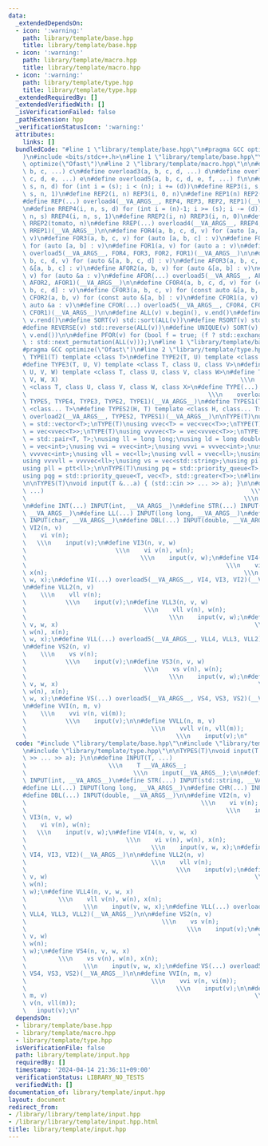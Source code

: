 ```yaml
---
data:
  _extendedDependsOn:
  - icon: ':warning:'
    path: library/template/base.hpp
    title: library/template/base.hpp
  - icon: ':warning:'
    path: library/template/macro.hpp
    title: library/template/macro.hpp
  - icon: ':warning:'
    path: library/template/type.hpp
    title: library/template/type.hpp
  _extendedRequiredBy: []
  _extendedVerifiedWith: []
  _isVerificationFailed: false
  _pathExtension: hpp
  _verificationStatusIcon: ':warning:'
  attributes:
    links: []
  bundledCode: "#line 1 \"library/template/base.hpp\"\n#pragma GCC optimize(\"Ofast\"\
    )\n#include <bits/stdc++.h>\n#line 1 \"library/template/base.hpp\"\n#pragma GCC\
    \ optimize(\"Ofast\")\n#line 2 \"library/template/macro.hpp\"\n\n#define overload2(a,\
    \ b, c, ...) c\n#define overload3(a, b, c, d, ...) d\n#define overload4(a, b,\
    \ c, d, e, ...) e\n#define overload5(a, b, c, d, e, f, ...) f\n\n#define REP4(i,\
    \ s, n, d) for (int i = (s); i < (n); i += (d))\n#define REP3(i, s, n) REP4(i,\
    \ s, n, 1)\n#define REP2(i, n) REP3(i, 0, n)\n#define REP1(n) REP2(tomato, n)\n\
    #define REP(...) overload4(__VA_ARGS__, REP4, REP3, REP2, REP1)(__VA_ARGS__)\n\
    \n#define RREP4(i, n, s, d) for (int i = (n)-1; i >= (s); i -= (d))\n#define RREP3(i,\
    \ n, s) RREP4(i, n, s, 1)\n#define RREP2(i, n) RREP3(i, n, 0)\n#define RREP1(n)\
    \ RREP2(tomato, n)\n#define RREP(...) overload4(__VA_ARGS__, RREP4, RREP3, RREP2,\
    \ RREP1)(__VA_ARGS__)\n\n#define FOR4(a, b, c, d, v) for (auto [a, b, c, d] :\
    \ v)\n#define FOR3(a, b, c, v) for (auto [a, b, c] : v)\n#define FOR2(a, b, v)\
    \ for (auto [a, b] : v)\n#define FOR1(a, v) for (auto a : v)\n#define FOR(...)\
    \ overload5(__VA_ARGS__, FOR4, FOR3, FOR2, FOR1)(__VA_ARGS__)\n\n#define AFOR4(a,\
    \ b, c, d, v) for (auto &[a, b, c, d] : v)\n#define AFOR3(a, b, c, v) for (auto\
    \ &[a, b, c] : v)\n#define AFOR2(a, b, v) for (auto &[a, b] : v)\n#define AFOR1(a,\
    \ v) for (auto &a : v)\n#define AFOR(...) overload5(__VA_ARGS__, AFOR4, AFOR3,\
    \ AFOR2, AFOR1)(__VA_ARGS__)\n\n#define CFOR4(a, b, c, d, v) for (const auto &[a,\
    \ b, c, d] : v)\n#define CFOR3(a, b, c, v) for (const auto &[a, b, c] : v)\n#define\
    \ CFOR2(a, b, v) for (const auto &[a, b] : v)\n#define CFOR1(a, v) for (const\
    \ auto &a : v)\n#define CFOR(...) overload5(__VA_ARGS__, CFOR4, CFOR3, CFOR2,\
    \ CFOR1)(__VA_ARGS__)\n\n#define ALL(v) v.begin(), v.end()\n#define RALL(v) v.rbegin(),\
    \ v.rend()\n#define SORT(v) std::sort(ALL(v))\n#define RSORT(v) std::sort(RALL(v))\n\
    #define REVERSE(v) std::reverse(ALL(v))\n#define UNIQUE(v) SORT(v), v.erase(std::unique(ALL(v)),\
    \ v.end())\n\n#define PFOR(v) for (bool f = true; (f ? std::exchange(f, false)\
    \ : std::next_permutation(ALL(v)));)\n#line 1 \"library/template/base.hpp\"\n\
    #pragma GCC optimize(\"Ofast\")\n#line 2 \"library/template/type.hpp\"\n\n#define\
    \ TYPE1(T) template <class T>\n#define TYPE2(T, U) template <class T, class U>\n\
    #define TYPE3(T, U, V) template <class T, class U, class V>\n#define TYPE4(T,\
    \ U, V, W) template <class T, class U, class V, class W>\n#define TYPE5(T, U,\
    \ V, W, X)                                                   \\\n    template\
    \ <class T, class U, class V, class W, class X>\n#define TYPE(...)           \
    \                                                   \\\n    overload5(__VA_ARGS__,\
    \ TYPE5, TYPE4, TYPE3, TYPE2, TYPE1)(__VA_ARGS__)\n#define TYPES1(T) template\
    \ <class... T>\n#define TYPES2(H, T) template <class H, class... T>\n#define TYPES(...)\
    \ overload2(__VA_ARGS__, TYPES2, TYPES1)(__VA_ARGS__)\n\nTYPE(T)\nusing vec<T>\
    \ = std::vector<T>;\nTYPE(T)\nusing vvec<T> = vec<vec<T>>;\nTYPE(T)\nusing vvvec<T>\
    \ = vec<vvec<T>>;\nTYPE(T)\nusing vvvvec<T> = vec<vvvec<T>>;\nTYPE(T)\nusing ptt<T>\
    \ = std::pair<T, T>;\nusing ll = long long;\nusing ld = long double;\nusing vi\
    \ = vec<int>;\nusing vvi = vvec<int>;\nusing vvvi = vvvec<int>;\nusing vvvvi =\
    \ vvvvec<int>;\nusing vll = vec<ll>;\nusing vvll = vvec<ll>;\nusing vvvll = vvvec<ll>;\n\
    using vvvvll = vvvvec<ll>;\nusing vs = vec<std::string>;\nusing pi = ptt<int>;\n\
    using pll = ptt<ll>;\n\nTYPE(T)\nusing pq = std::priority_queue<T>;\nTYPE(T)\n\
    using pqg = std::priority_queue<T, vec<T>, std::greater<T>>;\n#line 4 \"library/template/input.hpp\"\
    \n\nTYPES(T)\nvoid input(T &...a) { (std::cin >> ... >> a); }\n\n#define INPUT(T,\
    \ ...)                                                          \\\n    T __VA_ARGS__;\
    \                                                             \\\n    input(__VA_ARGS__);\n\
    \n#define INT(...) INPUT(int, __VA_ARGS__)\n#define STR(...) INPUT(std::string,\
    \ __VA_ARGS__)\n#define LL(...) INPUT(long long, __VA_ARGS__)\n#define CHR(...)\
    \ INPUT(char, __VA_ARGS__)\n#define DBL(...) INPUT(double, __VA_ARGS__)\n\n#define\
    \ VI2(n, v)                                                              \\\n\
    \    vi v(n);                                                                \
    \   \\\n    input(v);\n#define VI3(n, v, w)                                  \
    \                         \\\n    vi v(n), w(n);                             \
    \                                \\\n    input(v, w);\n#define VI4(n, v, w, x)\
    \                                                        \\\n    vi v(n), w(n),\
    \ x(n);                                                       \\\n    input(v,\
    \ w, x);\n#define VI(...) overload5(__VA_ARGS__, VI4, VI3, VI2)(__VA_ARGS__)\n\
    \n#define VLL2(n, v)                                                         \
    \    \\\n    vll v(n);                                                       \
    \           \\\n    input(v);\n#define VLL3(n, v, w)                         \
    \                                 \\\n    vll v(n), w(n);                    \
    \                                        \\\n    input(v, w);\n#define VLL4(n,\
    \ v, w, x)                                                       \\\n    vll v(n),\
    \ w(n), x(n);                                                      \\\n    input(v,\
    \ w, x);\n#define VLL(...) overload5(__VA_ARGS__, VLL4, VLL3, VLL2)(__VA_ARGS__)\n\
    \n#define VS2(n, v)                                                          \
    \    \\\n    vs v(n);                                                        \
    \           \\\n    input(v);\n#define VS3(n, v, w)                          \
    \                                 \\\n    vs v(n), w(n);                     \
    \                                        \\\n    input(v, w);\n#define VS4(n,\
    \ v, w, x)                                                        \\\n    vs v(n),\
    \ w(n), x(n);                                                       \\\n    input(v,\
    \ w, x);\n#define VS(...) overload5(__VA_ARGS__, VS4, VS3, VS2)(__VA_ARGS__)\n\
    \n#define VVI(n, m, v)                                                       \
    \    \\\n    vvi v(n, vi(m));                                                \
    \           \\\n    input(v);\n\n#define VVLL(n, m, v)                       \
    \                                   \\\n    vvll v(n, vll(m));               \
    \                                          \\\n    input(v);\n"
  code: "#include \"library/template/base.hpp\"\n#include \"library/template/macro.hpp\"\
    \n#include \"library/template/type.hpp\"\n\nTYPES(T)\nvoid input(T &...a) { (std::cin\
    \ >> ... >> a); }\n\n#define INPUT(T, ...)                                   \
    \                       \\\n    T __VA_ARGS__;                               \
    \                              \\\n    input(__VA_ARGS__);\n\n#define INT(...)\
    \ INPUT(int, __VA_ARGS__)\n#define STR(...) INPUT(std::string, __VA_ARGS__)\n\
    #define LL(...) INPUT(long long, __VA_ARGS__)\n#define CHR(...) INPUT(char, __VA_ARGS__)\n\
    #define DBL(...) INPUT(double, __VA_ARGS__)\n\n#define VI2(n, v)             \
    \                                                 \\\n    vi v(n);           \
    \                                                        \\\n    input(v);\n#define\
    \ VI3(n, v, w)                                                           \\\n\
    \    vi v(n), w(n);                                                          \
    \   \\\n    input(v, w);\n#define VI4(n, v, w, x)                            \
    \                            \\\n    vi v(n), w(n), x(n);                    \
    \                                   \\\n    input(v, w, x);\n#define VI(...) overload5(__VA_ARGS__,\
    \ VI4, VI3, VI2)(__VA_ARGS__)\n\n#define VLL2(n, v)                          \
    \                                   \\\n    vll v(n);                        \
    \                                          \\\n    input(v);\n#define VLL3(n,\
    \ v, w)                                                          \\\n    vll v(n),\
    \ w(n);                                                            \\\n    input(v,\
    \ w);\n#define VLL4(n, v, w, x)                                              \
    \         \\\n    vll v(n), w(n), x(n);                                      \
    \                \\\n    input(v, w, x);\n#define VLL(...) overload5(__VA_ARGS__,\
    \ VLL4, VLL3, VLL2)(__VA_ARGS__)\n\n#define VS2(n, v)                        \
    \                                      \\\n    vs v(n);                      \
    \                                             \\\n    input(v);\n#define VS3(n,\
    \ v, w)                                                           \\\n    vs v(n),\
    \ w(n);                                                             \\\n    input(v,\
    \ w);\n#define VS4(n, v, w, x)                                               \
    \         \\\n    vs v(n), w(n), x(n);                                       \
    \                \\\n    input(v, w, x);\n#define VS(...) overload5(__VA_ARGS__,\
    \ VS4, VS3, VS2)(__VA_ARGS__)\n\n#define VVI(n, m, v)                        \
    \                                   \\\n    vvi v(n, vi(m));                 \
    \                                          \\\n    input(v);\n\n#define VVLL(n,\
    \ m, v)                                                          \\\n    vvll\
    \ v(n, vll(m));                                                         \\\n \
    \   input(v);\n"
  dependsOn:
  - library/template/base.hpp
  - library/template/macro.hpp
  - library/template/type.hpp
  isVerificationFile: false
  path: library/template/input.hpp
  requiredBy: []
  timestamp: '2024-04-14 21:36:11+09:00'
  verificationStatus: LIBRARY_NO_TESTS
  verifiedWith: []
documentation_of: library/template/input.hpp
layout: document
redirect_from:
- /library/library/template/input.hpp
- /library/library/template/input.hpp.html
title: library/template/input.hpp
---
```

